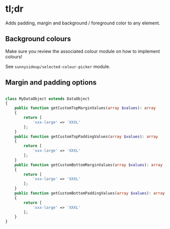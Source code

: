 # tl;dr

Adds padding, margin and background / foreground color to any element.


## Background colours

Make sure you review the associated colour module on how to implement colours!

See `sunnysideup/selected-colour-picker` module.

## Margin and padding options

```php

class MyDataObject extends DataObject 
{
    public function getCustomTopMarginValues(array $values): array
    {
        return [
            'xxx-large' => 'XXXL'
        ];
    }
    public function getCustomTopPaddingValues(array $values): array
    {
        return [
            'xxx-large' => 'XXXL'
        ];
    }
    public function getCustomBottomMarginValues(array $values): array
    {
        return [
            'xxx-large' => 'XXXL'
        ];
    }
    public function getCustomBottomPaddingValues(array $values): array
    {
        return [
            'xxx-large' => 'XXXL'
        ];
    }
}
```
